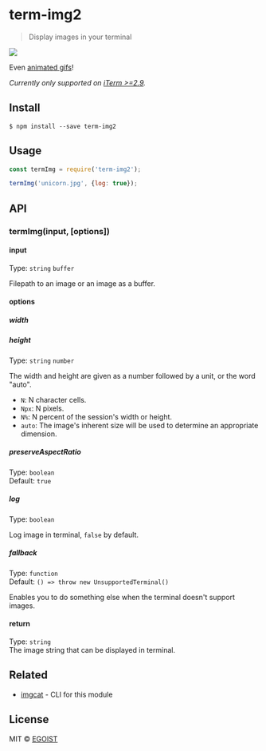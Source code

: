 # term-img2

> Display images in your terminal

![](screenshot.jpg)

Even [animated gifs](https://github.com/vdemedes/gifi)!

*Currently only supported on [iTerm >=2.9](https://www.iterm2.com/downloads.html).*


## Install

```
$ npm install --save term-img2
```


## Usage

```js
const termImg = require('term-img2');

termImg('unicorn.jpg', {log: true});
```


## API

### termImg(input, [options])

#### input

Type: `string` `buffer`

Filepath to an image or an image as a buffer.

#### options

##### width
##### height

Type: `string` `number`

The width and height are given as a number followed by a unit, or the word "auto".

- `N`: N character cells.
- `Npx`: N pixels.
- `N%`: N percent of the session's width or height.
- `auto`: The image's inherent size will be used to determine an appropriate dimension.

##### preserveAspectRatio

Type: `boolean`<br>
Default: `true`

##### log

Type: `boolean`<br>

Log image in terminal, `false` by default.

##### fallback

Type: `function`<br>
Default: `() => throw new UnsupportedTerminal()`

Enables you to do something else when the terminal doesn't support images.

#### return

Type: `string`<br>
The image string that can be displayed in terminal.

## Related

- [imgcat](https://github.com/egoist/imgcat) - CLI for this module


## License

MIT © [EGOIST](https://github.com/egoist)
